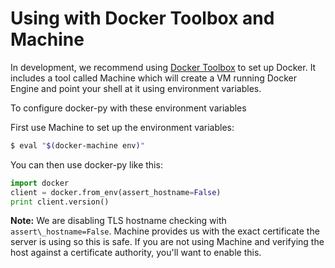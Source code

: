 # Using with Docker Toolbox and Machine

In development, we recommend using [Docker Toolbox](https://www.docker.com/products/docker-toolbox) to set up Docker. It includes a tool called Machine which will create a VM running Docker Engine and point your shell at it using environment variables.

To configure docker-py with these environment variables

First use Machine to set up the environment variables:
```bash
$ eval "$(docker-machine env)"
```

You can then use docker-py like this:
```python
import docker
client = docker.from_env(assert_hostname=False)
print client.version()
```

**Note:** We are disabling TLS hostname checking with `assert\_hostname=False`. Machine provides us with the exact certificate the server is using so this is safe. If you are not using Machine and verifying the host against a certificate authority, you'll want to enable this.
